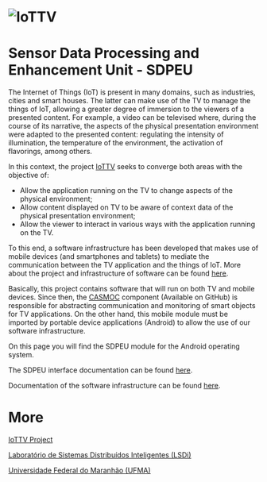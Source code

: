 # ![IoTTV](http://lsdi.ufma.br/~dannepereira/images/iottv-mini.png)

# Sensor Data Processing and Enhancement Unit - SDPEU
The Internet of Things (IoT) is present in many domains, such as industries, 
cities and smart houses. The latter can make use of the TV to manage the things of IoT, 
allowing a greater degree of immersion to the viewers of a presented content.
 For example, a video can be televised where, during the course of its narrative, 
 the aspects of the physical presentation environment were adapted to the presented 
 content: regulating the intensity of illumination, the temperature of the environment, 
 the activation of flavorings, among others.

In this context, the project [IoTTV](http://www.lsdi.ufma.br/~iottv) seeks to 
converge both areas with the objective of:
* Allow the application running on the TV to change aspects of the physical environment;
* Allow content displayed on TV to be aware of context data of the physical presentation environment;
* Allow the viewer to interact in various ways with the application running on the TV.

To this end, a software infrastructure has been developed that makes use of 
mobile devices (and smartphones and tablets) to mediate the
 communication between the TV application and the things of IoT. More about the
  project and infrastructure of software can be found [here](http://www.lsdi.ufma.br/~iottv).

Basically, this project contains software that will run on both TV and
 mobile devices. Since then, the [CASMOC](https://github.com/makleystonlsdi/CASMOC) 
 component (Available on GitHub) is responsible for abstracting communication
  and monitoring of smart objects for TV applications. On the other hand, 
  this mobile module must be imported by portable device applications (Android) 
  to allow the use of our software infrastructure.

On this page you will find the SDPEU module for the Android operating system.

The SDPEU interface documentation can be found [here](http://lsdi.ufma.br/~iottv/javadocSDPEU/index.html).

Documentation of the software infrastructure can be found [here](https://www.overleaf.com/read/mmszhgzqmchh).

# More
[IoTTV Project](http://www.lsdi.ufma.br/~iottv)

[Laboratório de Sistemas Distribuídos Inteligentes (LSDi)](http://www.lsdi.ufma.br)

[Universidade Federal do Maranhão (UFMA)](http://www.ufma.br)
